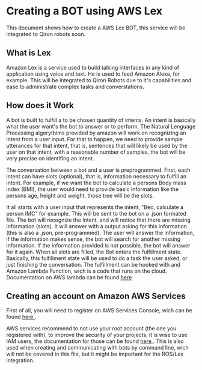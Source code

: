 # Creating a BOT using AWS Lex

This document shows how to create a AWS Lex BOT, this service will be integrated to Qiron robots soon.

## What is Lex 

Amazon Lex is a service used to build talking interfaces in any kind of application using voice and text. He is used to feed Amazon Alexa, for example. This will be integrated to Qiron Robots due to it's capabilities and ease to administrate complex tasks and converstations.

## How does it Work

A bot is built to fulfill a to be chosen quantity of intents. An intent is basically what the user want's the bot to answer or to perform. The Natural Lenguage Processing algorythims provided by amazon will work on recognizing an intent from a user input. For that to happen, we need to provide sample utterances for that intent, that is, sentences that will likely be used by the user on that intent, with a reasonable number of samples, the bot will be very precise on identifing an intent.

The conversation between a bot and a user is preprogrammed. First, each intent can have slots (optional), that is, information necessary to fulfill an intent. For example, if we want the bot to calculate a persons Body mass index (BMI), the user would need to provide basic information like the persons age, height and weight, those tree will be the slots.

It all starts with a user input that represents the intent, "Beo, calculate a person IMC" for example. This will be sent to the bot on a .json formated file. The bot will recognize the intent, and will notice that there are missing information (slots). It will answer with a output asking for this information (this is also a .json, pre-programmed). The user will answer the information, if the information makes sense, the bot will search for another missing information. If the information provided is not possible, the bot will answer for it again. When all slots are filled, the Bot enters the fulfillment state. Basically, this fulfillment state will be used to do a task the user asked, or just finishing the conversation. The fulfillment can be hooked with and Amazon Lambda Function, wich is a code that runs on the cloud. Documentation on AWS lambda can be found <a href="https://aws.amazon.com/pt/lambda/">here</a>

## Creating an account on Amazon AWS Services
First of all, you will need to register on AWS Services Console, wich can be found <a href="https://aws.amazon.com/pt/console/" target="_blank"> here </a>.

AWS services recommend to not use your root account (the one you registered with), to improve the security of your projects, it is wise to use IAM users, the documentation for those can be found <a href="https://docs.aws.amazon.com/IAM/latest/UserGuide/id_users.html"> here </a>. This is also used when creating and communicating with bots by command line, wich will not be covered in this file, but it might be important for the ROS/Lex integration.
